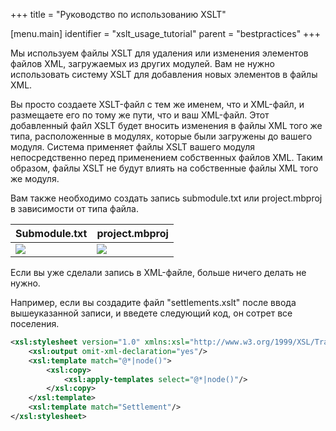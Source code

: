 +++
title = "Руководство по использованию XSLT"

[menu.main]
identifier = "xslt_usage_tutorial"
parent = "bestpractices"
+++

Мы используем файлы XSLT для удаления или изменения элементов файлов XML, загружаемых из других модулей. Вам не нужно использовать систему XSLT для добавления новых элементов в файлы XML.

Вы просто создаете XSLT-файл с тем же именем, что и XML-файл, и размещаете его по тому же пути, что и ваш XML-файл. Этот добавленный файл XSLT будет вносить изменения в файлы XML того же типа, расположенные в модулях, которые были загружены до вашего модуля. Система применяет файлы XSLT вашего модуля непосредственно перед применением собственных файлов XML. Таким образом, файлы XSLT не будут влиять на собственные файлы XML того же модуля.

Вам также необходимо создать запись submodule.txt или project.mbproj в зависимости от типа файла.

| Submodule.txt | project.mbproj |
| ------ | ----------- |
| <img src="/img/xslt_usage_tutorial/submodule_xmlnode.png"/> | <img src="/img/xslt_usage_tutorial/project.mbproj_xslt.png"/> |


Если вы уже сделали запись в XML-файле, больше ничего делать не нужно.

Например, если вы создадите файл "settlements.xslt" после ввода вышеуказанной записи, и введете следующий код, он сотрет все поселения.

```xml
<xsl:stylesheet version="1.0" xmlns:xsl="http://www.w3.org/1999/XSL/Transform">
    <xsl:output omit-xml-declaration="yes"/>
    <xsl:template match="@*|node()">
        <xsl:copy>
            <xsl:apply-templates select="@*|node()"/>
        </xsl:copy>
    </xsl:template>
    <xsl:template match="Settlement"/>
</xsl:stylesheet>
```